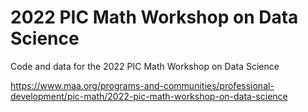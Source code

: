 # 2022 PIC Math Workshop on Data Science

Code and data for the 2022 PIC Math Workshop on Data Science

https://www.maa.org/programs-and-communities/professional-development/pic-math/2022-pic-math-workshop-on-data-science
